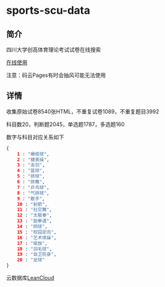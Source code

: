 <!--
 * @Date: 2020-02-13 16:18:19
 * @LastEditors: code
 * @Author: code
 * @LastEditTime: 2020-02-17 23:38:11
 -->

# sports-scu-data

## 简介

四川大学创高体育理论考试试卷在线搜索

[在线使用](https://lisonge.gitee.io/scu-sports-data/index.html)

注意：码云Pages有时会抽风可能无法使用

## 详情

收集原始试卷8540张HTML，不重复试卷1089，不重复题目3992

科目数20，判断题2045，单选题1787，多选题160

数字与科目对应关系如下

```json
{
    1 : "橄榄球",
    2 : "健美操",
    3 : "击剑",
    4 : "篮球",
    5 : "排球",
    6 : "排舞",
    7 : "乒乓球",
    8 : "气排球",
    9 : "散手",
    10 : "射箭",
    11 : "社交舞",
    12 : "太极拳",
    13 : "跆拳道",
    14 : "网球",
    15 : "校园定向",
    16 : "艺术体操",
    17 : "瑜伽",
    18 : "羽毛球",
    19 : "自卫防身",
    20 : "足球"
}
```

云数据库[LeanCloud](https://www.leancloud.cn/)
